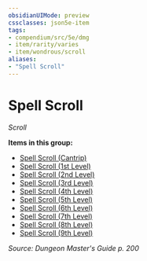 ```yaml
---
obsidianUIMode: preview
cssclasses: json5e-item
tags:
- compendium/src/5e/dmg
- item/rarity/varies
- item/wondrous/scroll
aliases: 
- "Spell Scroll"
---
```

# Spell Scroll
*Scroll*  


**Items in this group:**

- [Spell Scroll (Cantrip)](2-Mechanics/CLI/items/spell-scroll-cantrip.md)
- [Spell Scroll (1st Level)](2-Mechanics/CLI/items/spell-scroll-1st-level.md)
- [Spell Scroll (2nd Level)](2-Mechanics/CLI/items/spell-scroll-2nd-level.md)
- [Spell Scroll (3rd Level)](2-Mechanics/CLI/items/spell-scroll-3rd-level.md)
- [Spell Scroll (4th Level)](2-Mechanics/CLI/items/spell-scroll-4th-level.md)
- [Spell Scroll (5th Level)](2-Mechanics/CLI/items/spell-scroll-5th-level.md)
- [Spell Scroll (6th Level)](2-Mechanics/CLI/items/spell-scroll-6th-level.md)
- [Spell Scroll (7th Level)](2-Mechanics/CLI/items/spell-scroll-7th-level.md)
- [Spell Scroll (8th Level)](2-Mechanics/CLI/items/spell-scroll-8th-level.md)
- [Spell Scroll (9th Level)](2-Mechanics/CLI/items/spell-scroll-9th-level.md)

*Source: Dungeon Master's Guide p. 200*
